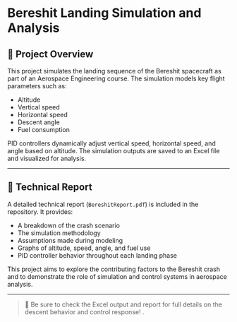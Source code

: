 # Bereshit Landing Simulation and Analysis

## 🚀 Project Overview

This project simulates the landing sequence of the Bereshit spacecraft as part of an Aerospace Engineering course. The simulation models key flight parameters such as:

- Altitude
- Vertical speed
- Horizontal speed
- Descent angle
- Fuel consumption

PID controllers dynamically adjust vertical speed, horizontal speed, and angle based on altitude. The simulation outputs are saved to an Excel file and visualized for analysis.

---

## 📄 Technical Report

A detailed technical report (`BereshitReport.pdf`) is included in the repository. It provides:

- A breakdown of the crash scenario
- The simulation methodology
- Assumptions made during modeling
- Graphs of altitude, speed, angle, and fuel use
- PID controller behavior throughout each landing phase

This project aims to explore the contributing factors to the Bereshit crash and to demonstrate the role of simulation and control systems in aerospace analysis.

---

> 📁 Be sure to check the Excel output and report for full details on the descent behavior and control response!
.


